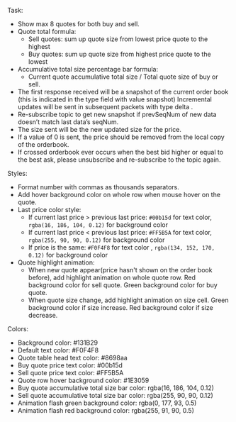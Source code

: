 Task:

- Show max 8 quotes for both buy and sell.
- Quote total formula:
    - Sell quotes: sum up quote size from lowest price quote to the highest
    - Buy quotes: sum up quote size from highest price quote to the lowest
- Accumulative total size percentage bar formula:
    - Current quote accumulative total size / Total quote size of buy or sell.
- The first response received will be a snapshot of the current order book (this is indicated in the type field with value snapshot) Incremental updates will be sent in subsequent packets with type delta .
- Re-subscribe topic to get new snapshot if prevSeqNum of new data doesn’t match last data’s seqNum.
- The size sent will be the new updated size for the price.
- If a value of 0 is sent, the price should be removed from the local copy of the orderbook.
- If crossed orderbook ever occurs when the best bid higher or equal to the best ask, please unsubscribe and re-subscribe to the topic again.

Styles:

- Format number with commas as thousands separators.
- Add hover background color on whole row when mouse hover on the quote.
- Last price color style:
    - If current last price > previous last price: `#00b15d` for text color, `rgba(16, 186, 104, 0.12)` for background color
    - If current last price < previous last price: `#FF5B5A` for text color, `rgba(255, 90, 90, 0.12)` for background color
    - If price is the same: `#F0F4F8` for text color , `rgba(134, 152, 170, 0.12)` for background color
- Quote highlight animation:
    - When new quote appear(price hasn't shown on the order book before), add highlight animation on whole quote row. Red background color for sell quote. Green background color for buy quote.
    - When quote size change, add highlight animation on size cell. Green background color if size increase. Red background color if size decrease.

Colors:

- Background color: #131B29
- Default text color: #F0F4F8
- Quote table head text color: #8698aa
- Buy quote price text color: #00b15d
- Sell quote price text color: #FF5B5A
- Quote row hover background color: #1E3059
- Buy quote accumulative total size bar color: rgba(16, 186, 104, 0.12)
- Sell quote accumulative total size bar color: rgba(255, 90, 90, 0.12)
- Animation flash green background color: rgba(0, 177, 93, 0.5)
- Animation flash red background color: rgba(255, 91, 90, 0.5)
